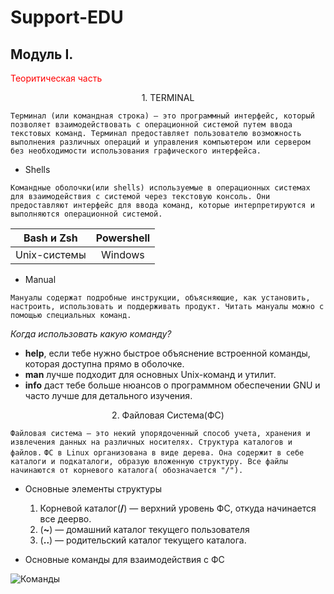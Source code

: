 # Support-EDU
## Модуль I.
<span style="color: red;"> Теоритическая часть

<p align="center"> 1. TERMINAL 

` Терминал (или командная строка) — это программный интерфейс, который позволяет взаимодействовать с операционной системой путем ввода текстовых команд. Терминал предоставляет пользователю возможность выполнения различных операций и управления компьютером или сервером без необходимости использования графического интерфейса. `

- Shells

` Командные оболочки(или shells) используемые в операционных системах для взаимодействия с системой через текстовую консоль. Они предоставляют интерфейс для ввода команд, которые интерпретируются и выполняются операционной системой. `

| Bash и Zsh   | Powershell |
| :-------------: | :-------------: |
| Unix-системы  | Windows  |
 - Manual

 `Мануалы содержат подробные инструкции, объясняющие, как установить, настроить, использовать и поддерживать продукт. Читать мануалы можно с помощью специальных команд.`

*Когда использовать какую команду?*

- **help**, если тебе нужно быстрое объяснение встроенной команды, которая доступна прямо в оболочке.
 - **man** лучше подходит для основных Unix-команд и утилит.
- **info** даст тебе больше нюансов о программном обеспечении GNU и часто лучше для детального изучения.

<p align="center"> 2. Файловая Система(ФС)

`Файловая система — это некий упорядоченный способ учета, хранения и извлечения данных на различных носителях. Структура каталогов и файлов.`
`ФС в Linux организована в виде дерева. Она содержит в себе каталоги и подкаталоги, образую вложенную структуру. Все файлы начинаются от корневого каталога( обозначается "/").`

- Основные элементы структуры

   1. Корневой каталог(**/**) —  верхний уровень ФС, откуда начинается все деерво. 
   2. (**~**) — домашний каталог текущего пользователя
   3. (**..**) — родительский каталог текущего каталога. 


- Основные команды для взаимодействия с ФС 

![Команды](https://blogger.googleusercontent.com/img/b/R29vZ2xl/AVvXsEg0Qua367GLVzKUcTO3NH23CnQy5vLfSQjUqVoVO2lYFMMoBLZZou2EMaylxKXt5I-sM_E79qkBOKLGA8CIVwEgYEOBneUCVx_prJ4Ocb7jvDhEJHe9Xkv7H7wVJIcoY_5Avd5Cr3NHOBE/s1600/linux+command+cheatsheet.png)

